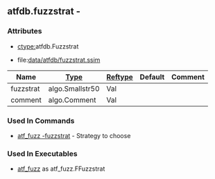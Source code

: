 ## atfdb.fuzzstrat -


### Attributes
<a href="#attributes"></a>
* [ctype:](/txt/ssimdb/dmmeta/ctype.md)atfdb.Fuzzstrat

* file:[data/atfdb/fuzzstrat.ssim](/data/atfdb/fuzzstrat.ssim)

|Name|[Type](/txt/ssimdb/dmmeta/ctype.md)|[Reftype](/txt/ssimdb/dmmeta/reftype.md)|Default|Comment|
|---|---|---|---|---|
|fuzzstrat|algo.Smallstr50|Val|
|comment|algo.Comment|Val|

### Used In Commands
<a href="#used-in-commands"></a>
* [atf_fuzz -fuzzstrat](/txt/exe/atf_fuzz/README.md) - Strategy to choose

### Used In Executables
<a href="#used-in-executables"></a>
* [atf_fuzz](/txt/exe/atf_fuzz/README.md) as atf_fuzz.FFuzzstrat

